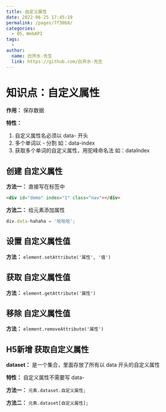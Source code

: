 ```yaml
---
title: 自定义属性
date: 2022-06-25 17:45:19
permalink: /pages/7f30b8/
categories:
  - 05、WebAPI
tags:
  - 
author: 
  name: 白开水-先生
  link: https://github.com/白开水-先生
---
```

# 知识点：自定义属性

**作用：** 保存数据

**特性：**
1. 自定义属性名必须以 data- 开头
2. 多个单词以 - 分割     如：data-index
3. 获取多个单词的自定义属性，用驼峰命名法    如：dataIndex

## 创建 自定义属性

**方法一：** 直接写在标签中
```html
<div id="demo" index="1" class="nav"></div>
```

**方法二：** 给元素添加属性
```js
div.data-hahaha = '哈哈哈';
```

## 设置 自定义属性值

**方法：** `element.setAttribute('属性', '值')`

## 获取 自定义属性值

**方法：** `element.getAttribute('属性')`

## 移除 自定义属性值

**方法：** `element.removeAttribute('属性')`

## H5新增 获取自定义属性

**dataset：** 是一个集合，里面存放了所有以 data 开头的自定义属性

**特性：** 自定义属性不需要写 data-

**方法一：** `元素.dataset.自定义属性;`

**方法二：** `元素.dataset[自定义属性];`